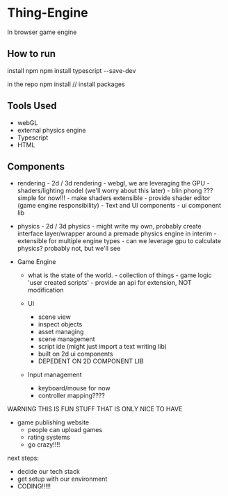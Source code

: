 # Thing-Engine
In browser game engine

## How to run
install npm 
npm install typescript --save-dev

in the repo
npm install // install packages

## Tools Used

- webGL
- external physics engine
- Typescript
- HTML

## Components
- rendering 
      - 2d / 3d rendering
      - webgl, we are leveraging the GPU
      - shaders/lighting model (we'll worry about this later)
      -  blin phong ??? simple for now!!!
      -  make shaders extensible
            - provide shader editor (game engine responsibility)
      - Text and UI components
           - ui component lib
          
- physics
      - 2d / 3d physics
      - might write my own, probably create interface layer/wrapper around a premade physics engine in interim
             - extensible for multiple engine types
      -  can we leverage gpu to calculate physics? probably not, but we'll see
      
      
- Game Engine
   - what is the state of the world. 
             - collection of things
             - game logic 'user created scripts'
                 - provide an api for extension, NOT modification 
   - UI 
      - scene view 
      - inspect objects
      - asset managing 
      - scene management
      - script ide (might just import a text writing lib) 
      - built on 2d ui components 
      - DEPEDENT ON 2D COMPONENT LIB
      

  - Input management
     - keyboard/mouse for now
     - controller mapping????
 
WARNING THIS IS FUN STUFF THAT IS ONLY NICE TO HAVE
 
- game publishing website
    - people can upload games
     - rating systems
    - go crazy!!!!
 

next steps:
 - decide our tech stack
 - get setup with our environment
- CODING!!!!!






